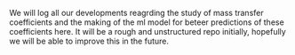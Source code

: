 We will log all our developments reagrding the study of mass transfer coefficients and the making of the ml model for beteer predictions of these coefficients here. It will be a rough and unstructured repo initially, hopefully we will be able to improve this in the future.
